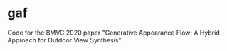 # gaf
Code for the BMVC 2020 paper "Generative Appearance Flow: A Hybrid Approach for Outdoor View Synthesis"
